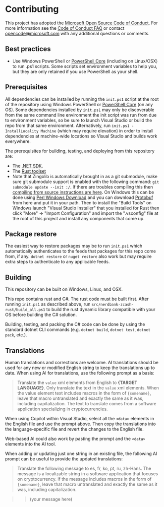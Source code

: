 # Contributing

This project has adopted the [Microsoft Open Source Code of
Conduct](https://opensource.microsoft.com/codeofconduct/).
For more information see the [Code of Conduct
FAQ](https://opensource.microsoft.com/codeofconduct/faq/) or
contact [opencode@microsoft.com](mailto:opencode@microsoft.com)
with any additional questions or comments.

## Best practices

* Use Windows PowerShell or [PowerShell Core][pwsh] (including on Linux/OSX) to run .ps1 scripts.
  Some scripts set environment variables to help you, but they are only retained if you use PowerShell as your shell.

## Prerequisites

All dependencies can be installed by running the `init.ps1` script at the root of the repository
using Windows PowerShell or [PowerShell Core][pwsh] (on any OS).
Some dependencies installed by `init.ps1` may only be discoverable from the same command line environment the init script was run from due to environment variables, so be sure to launch Visual Studio or build the repo from that same environment.
Alternatively, run `init.ps1 -InstallLocality Machine` (which may require elevation) in order to install dependencies at machine-wide locations so Visual Studio and builds work everywhere.

The prerequisites for building, testing, and deploying from this repository are:

* The [.NET SDK](https://get.dot.net/).
* The [Rust toolset](https://www.rust-lang.org/tools/install)
* Note that Zingolib is automatically brought in as a git submodule, make sure git submodule support is enabled with the following command: `git submodule update --init :/`. If there are troubles compiling this then [compiling from source instructions are here](https://github.com/nerdcash/zingolib/tree/dev?tab=readme-ov-file#compiling-from-source). On Windows this can be done using [Perl Windows Download](https://strawberryperl.com/) and you can download [Protobuf](https://github.com/protocolbuffers/protobuf/releases) from here and put it in your path. Then to install the "Build Tools" on Windows launch "Visual Studio Installer" that you installed for Rust then click "More" → "Import Configuration" and import the ".vsconfig" file at the root of this project and install any components that come up.

## Package restore

The easiest way to restore packages may be to run `init.ps1` which automatically authenticates
to the feeds that packages for this repo come from, if any.
`dotnet restore` or `nuget restore` also work but may require extra steps to authenticate to any applicable feeds.

## Building

This repository can be built on Windows, Linux, and OSX.

This repo contains rust and C#.
The rust code must be built first.
After running `init.ps1` as described above, run `src/nerdbank-zcash-rust/build_all.ps1` to build the rust dynamic library compatible with your OS before building the C# solution.

Building, testing, and packing the C# code can be done by using the standard dotnet CLI commands (e.g. `dotnet build`, `dotnet test`, `dotnet pack`, etc.).

## Translations

Human translations and corrections are welcome.
AI translations should be used for any new or modified English string to keep the translations up to date.
When using AI for translations, use the following prompt as a basis:

> Translate the `value` xml elements from English to **\{TARGET LANGUAGE\}**.
> Only translate the text in the `value` xml elements.
> When the value element text includes macros in the form of `{somename}`, leave that macro untranslated and exactly the same as it was, including capitalization.
> The text to translate comes from a software application specializing in cryptocurrencies.

When using Copilot within Visual Studio, select all the `<data>` elements in the English file and use the prompt above.
Then copy the translations into the language-specific file and revert the changes to the English file.

Web-based AI could also work by pasting the prompt and the `<data>` elements into the AI tool.

When adding or updating just one string in an existing file, the following AI prompt can be useful to provide the updated translations:

> Translate the following message to es, fr, ko, pt, ru, zh-Hans. 
> The message is a localizable string in a software application that focuses on cryptocurrency.
> If the message includes macros in the form of `{somename}`, leave that macro untranslated and exactly the same as it was, including capitalization.

>> (your message here)

[pwsh]: https://docs.microsoft.com/powershell/scripting/install/installing-powershell?view=powershell-6
